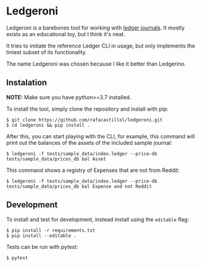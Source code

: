 # Ledgeroni

Ledgeroni is a barebones tool for working with [ledger
journals](https://www.ledger-cli.org/). It mostly exists as an educational toy,
but I think it's neat.

It tries to imitate the reference Ledger CLI in usage, but only implements the
tiniest subset of its functionality.

The name Ledgeroni was chosen because I like it better than Ledgerino.

## Instalation

**NOTE:** Make sure you have python>=3.7 installed.

To install the tool, simply clone the repository and install with pip:

```shell
$ git clone https://github.com/rafacastillol/ledgeroni.git
$ cd ledgeroni && pip install .
```

After this, you can start playing with the CLI, for example, this command will print
out the balances of the assets of the included sample journal:

```shell
$ ledgeroni -f tests/sample_data/index.ledger --price-db tests/sample_data/prices_db bal Asset
```

This command shows a registry of Expenses that are not from Reddit:

```shell
$ ledgeroni -f tests/sample_data/index.ledger --price-db tests/sample_data/prices_db bal Expense and not Reddit
```


## Development

To install and test for development, instead install using the `editable` flag:

```shell
$ pip install -r requirements.txt
$ pip install --editable .
```

Tests can be run with pytest:

```shell
$ pytest
```


